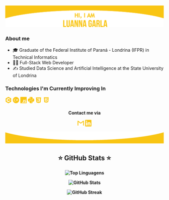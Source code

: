 ![header](images/top.png)
### About me 
* :mortar_board: Graduate of the Federal Institute of Paraná - Londrina (IFPR) in Technical Informatics
* :woman_technologist: Full-Stack Web Developer
* :writing_hand: Studied Data Science and Artificial Intelligence at the State University of Londrina

### Technologies I'm Currently Improving In 
<img alt="linguagem C++" src="images/cplusplus.png" width="4%">  <img alt="linguagem C#" src="images/csharp.png" width="4%"> <img alt="linguagem JS" src="images/javascript.png" width="4%"> <img alt="linguagem Python" src="images/python.png" width="4%"> <img alt="CSS" src="images/CSS.png" width="4%"> <img alt="HTML5" src="images/HTML.png" width="4%">
  
<h4 <p align="center">Contact me via</p>
<p align="center"> 
<a href = "mailto:luagarla@gmail.com"><img src="images/gmail.png" width="4%"></a>
<a href = "https://www.linkedin.com/in/luannagarla/"><img src="images/linkedin.png" width="4%"></a> 
</p>

![rodape](images/final.png)

<div align="">
    <h2> ⭐ GitHub Stats ⭐ </h2>

<img src="https://github-readme-stats.vercel.app/api/top-langs/?username=luannagarla&layout=compact&theme=transparent" alt="Top Linguagens"></br>

<img src="https://github-readme-stats.vercel.app/api?username=luannagarla&show_icons=true&count_private=true&hide=prs&theme=transparent" alt="GitHub Stats"></br>
    
<img src="https://github-readme-streak-stats.herokuapp.com/?user=luannagarla&theme=transparent" alt="GitHub Streak">
</div>
